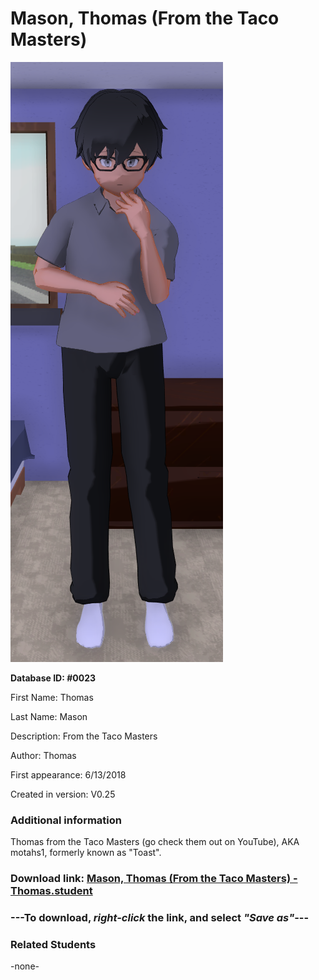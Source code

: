 # Mason, Thomas (From the Taco Masters)

<img src="../../Files/Images/Mason, Thomas (From the Taco Masters).png" title="Mason, Thomas (From the Taco Masters) - Thomas">

**Database ID: #0023**

First Name: Thomas

Last Name: Mason

Description: From the Taco Masters

Author: Thomas

First appearance: 6/13/2018

Created in version: V0.25

### Additional information

Thomas from the Taco Masters (go check them out on YouTube), AKA motahs1, formerly known as "Toast".

### Download link: <a href="https://raw.githubusercontent.com/Arbiter1223/Daigaku-Gurashi-Custom-Students/master/Files/Student%20Files/Mason%2C%20Thomas%20(From%20the%20Taco%20Masters)%20-%20Thomas.student">Mason, Thomas (From the Taco Masters) - Thomas.student</a>

### ---**To download, _right-click_ the link, and select _"Save as"_**---

### Related Students

-none-
